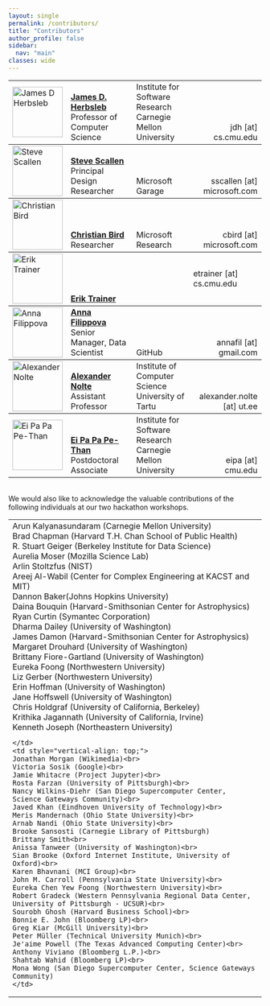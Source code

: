 ```yaml
---
layout: single
permalink: /contributors/
title: "Contributors"
author_profile: false
sidebar:
  nav: "main"
classes: wide
---
```

<style>
.td {
  vertical-align: bottom;
}
</style>

<table style="width: 100%;">
<tr>
  <td><img src="/hackathon-planning-kit/images/jherbsleb.jpg" alt="James D Herbsleb" style="width:100px;height:100px;"></td>
  <td style="vertical-align: bottom;"><a href="https://herbsleb.org/"><strong>James D. Herbsleb</strong></a><br>Professor of Computer Science</td>
  <td style="vertical-align: bottom;">Institute for Software Research<br>Carnegie Mellon University</td>
  <td style="vertical-align: bottom; text-align: right;">jdh [at] cs.cmu.edu</td>
</tr>
<tr style="border-top: thin solid; align:bottom">
  <td><img src="/hackathon-planning-kit/images/sscallen.jpg" alt="Steve Scallen" style="width:100px;height:100px;"></td>
  <td style="vertical-align: bottom;"><a href="https://www.linkedin.com/in/steve-scallen-2221893/"><strong>Steve Scallen</strong></a><br>Principal Design Researcher</td>
  <td style="vertical-align: bottom;">Microsoft Garage</td>
  <td style="vertical-align: bottom; text-align: right;">sscallen [at] microsoft.com</td>
</tr>
<tr style="border-top: thin solid; align:bottom">
  <td><img src="/hackathon-planning-kit/images/cbird.jpg" alt="Christian Bird" style="width:100px;height:100px;"></td>
  <td style="vertical-align: bottom;"><a href="https://www.microsoft.com/en-us/research/people/cbird/"><strong>Christian Bird</strong></a><br>Researcher</td>
  <td style="vertical-align: bottom;">Microsoft Research</td>
  <td style="vertical-align: bottom; text-align: right;">cbird [at] microsoft.com</td>
</tr>
<tr style="border-top: thin solid; align:top">
  <td><img src="/hackathon-planning-kit/images/erik.jpg" alt="Erik Trainer" style="width:100px;height:100px;"></td>
  <td style="vertical-align: bottom;"><a href="https://www.cs.cmu.edu/~etrainer/"><strong>Erik Trainer</strong></a><br></td>
  <td style="vertical-align: bottom;"></td>
  <td tyle="vertical-align: bottom; text-align: right;">etrainer [at] cs.cmu.edu</td>
</tr>
<tr style="border-top: thin solid; align:bottom">
  <td><img src="/hackathon-planning-kit/images/afilippova.jpg" alt="Anna Filippova" style="width:100px;height:100px;"></td>
  <td style="vertical-align: bottom;"><a href="https://www.linkedin.com/in/annafilippova"><strong>Anna Filippova</strong></a><br>Senior Manager, Data Scientist</td>
  <td style="vertical-align: bottom;">GitHub</td>
  <td style="vertical-align: bottom; text-align: right;">annafil [at] gmail.com</td>
</tr>
<tr style="border-top: thin solid; align:bottom">
  <td><img src="/hackathon-planning-kit/images/anolte.jpg" alt="Alexander Nolte" style="width:100px;height:100px;"></td>
  <td style="vertical-align: bottom;"><a href="http://www.anolte.com"><strong>Alexander Nolte</strong></a><br>Assistant Professor</td>
  <td style="vertical-align: bottom;">Institute of Computer Science<br>University of Tartu</td>
  <td style="vertical-align: bottom; text-align: right;">alexander.nolte [at] ut.ee</td>
</tr>
<tr style="border-top: thin solid; align:bottom">
  <td><img src="/hackathon-planning-kit/images/eipa.jpg" alt="Ei Pa Pa Pe-Than" style="width:100px;height:100px;"></td>
  <td style="vertical-align: bottom;"><a href="https://eipapa.github.io/"><strong>Ei Pa Pa Pe-Than</strong></a><br>Postdoctoral Associate</td>
  <td style="vertical-align: bottom;">Institute for Software Research<br>Carnegie Mellon University</td>
  <td style="vertical-align: bottom; text-align: right;">eipa [at] cmu.edu</td>
</tr>
</table>

<br>
We would also like to acknowledge the valuable contributions of the following individuals at our two hackathon workshops.
<table style="width: 100%;">
  <tr>
    <td  style="vertical-align: top;">
    Arun Kalyanasundaram (Carnegie Mellon University)<br>
    Brad Chapman (Harvard T.H. Chan School of Public Health)<br>
    R. Stuart Geiger (Berkeley Institute for Data Science)<br>
    Aurelia Moser (Mozilla Science Lab)<br>
    Arlin Stoltzfus (NIST)<br>
    Areej Al-Wabil (Center for Complex Engineering at KACST and MIT)<br>
    Dannon Baker(Johns Hopkins University)<br>
    Daina Bouquin (Harvard-Smithsonian Center for Astrophysics)<br>
    Ryan Curtin (Symantec Corporation)<br>
    Dharma Dailey (University of Washington)<br>
    James Damon (Harvard-Smithsonian Center for Astrophysics)<br>
    Margaret Drouhard (University of Washington)<br>
    Brittany Fiore-Gartland (University of Washington)<br>
    Eureka Foong (Northwestern University)<br>
    Liz Gerber (Northwestern University)<br>
    Erin Hoffman (University of Washington)<br>
    Jane Hoffswell (University of Washington)<br>
    Chris Holdgraf (University of California, Berkeley)<br>
    Krithika Jagannath (University of California, Irvine)<br>
    Kenneth Joseph (Northeastern University)<br>

    </td>
    <td style="vertical-align: top;">
    Jonathan Morgan (Wikimedia)<br>
    Victoria Sosik (Google)<br>
    Jamie Whitacre (Project Jupyter)<br>
    Rosta Farzan (University of Pittsburgh)<br>
    Nancy Wilkins-Diehr (San Diego Supercomputer Center, Science Gateways Community)<br>
    Javed Khan (Eindhoven University of Technology)<br>
    Meris Mandernach (Ohio State University)<br>
    Arnab Nandi (Ohio State University)<br>
    Brooke Sansosti (Carnegie Library of Pittsburgh)
    Brittany Smith<br>
    Anissa Tanweer (University of Washington)<br>
    Sian Brooke (Oxford Internet Institute, University of Oxford)<br>
    Karen Bhavnani (MCI Group)<br>
    John M. Carroll (Pennsylvania State University)<br>
    Eureka Chen Yew Foong (Northwestern University)<br>
    Robert Gradeck (Western Pennsylvania Regional Data Center, University of Pittsburgh - UCSUR)<br>
    Sourobh Ghosh (Harvard Business School)<br>
    Bonnie E. John (Bloomberg LP)<br>
    Greg Kiar (McGill University)<br>
    Peter Müller (Technical University Munich)<br>
    Je'aime Powell (The Texas Advanced Computing Center)<br>
    Anthony Viviano (Bloomberg L.P.)<br>
    Shahtab Wahid (Bloomberg LP)<br>
    Mona Wong (San Diego Supercomputer Center, Science Gateways Community)
    </td>
  </tr>
</table>
